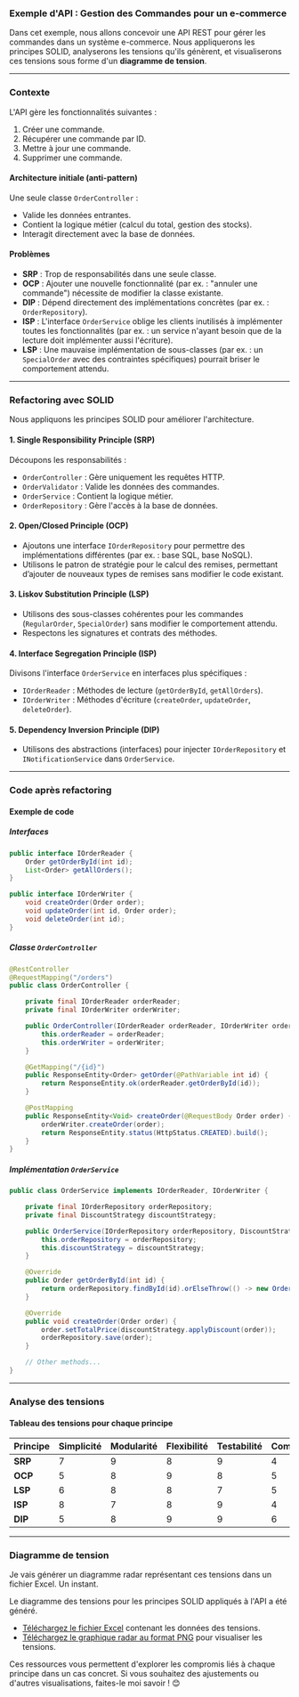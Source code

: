 ### **Exemple d'API : Gestion des Commandes pour un e-commerce**
Dans cet exemple, nous allons concevoir une API REST pour gérer les commandes dans un système e-commerce. Nous appliquerons les principes SOLID, analyserons les tensions qu'ils génèrent, et visualiserons ces tensions sous forme d'un **diagramme de tension**.

---

### **Contexte**
L'API gère les fonctionnalités suivantes :
1. Créer une commande.
2. Récupérer une commande par ID.
3. Mettre à jour une commande.
4. Supprimer une commande.

#### **Architecture initiale (anti-pattern)**
Une seule classe `OrderController` :
- Valide les données entrantes.
- Contient la logique métier (calcul du total, gestion des stocks).
- Interagit directement avec la base de données.

#### **Problèmes**
- **SRP** : Trop de responsabilités dans une seule classe.
- **OCP** : Ajouter une nouvelle fonctionnalité (par ex. : "annuler une commande") nécessite de modifier la classe existante.
- **DIP** : Dépend directement des implémentations concrètes (par ex. : `OrderRepository`).
- **ISP** : L'interface `OrderService` oblige les clients inutilisés à implémenter toutes les fonctionnalités (par ex. : un service n'ayant besoin que de la lecture doit implémenter aussi l'écriture).
- **LSP** : Une mauvaise implémentation de sous-classes (par ex. : un `SpecialOrder` avec des contraintes spécifiques) pourrait briser le comportement attendu.

---

### **Refactoring avec SOLID**
Nous appliquons les principes SOLID pour améliorer l'architecture.

#### **1. Single Responsibility Principle (SRP)**
Découpons les responsabilités :
- `OrderController` : Gère uniquement les requêtes HTTP.
- `OrderValidator` : Valide les données des commandes.
- `OrderService` : Contient la logique métier.
- `OrderRepository` : Gère l'accès à la base de données.

#### **2. Open/Closed Principle (OCP)**
- Ajoutons une interface `IOrderRepository` pour permettre des implémentations différentes (par ex. : base SQL, base NoSQL).
- Utilisons le patron de stratégie pour le calcul des remises, permettant d’ajouter de nouveaux types de remises sans modifier le code existant.

#### **3. Liskov Substitution Principle (LSP)**
- Utilisons des sous-classes cohérentes pour les commandes (`RegularOrder`, `SpecialOrder`) sans modifier le comportement attendu.
- Respectons les signatures et contrats des méthodes.

#### **4. Interface Segregation Principle (ISP)**
Divisons l'interface `OrderService` en interfaces plus spécifiques :
- `IOrderReader` : Méthodes de lecture (`getOrderById`, `getAllOrders`).
- `IOrderWriter` : Méthodes d'écriture (`createOrder`, `updateOrder`, `deleteOrder`).

#### **5. Dependency Inversion Principle (DIP)**
- Utilisons des abstractions (interfaces) pour injecter `IOrderRepository` et `INotificationService` dans `OrderService`.

---

### **Code après refactoring**

#### **Exemple de code**

##### Interfaces
```java
public interface IOrderReader {
    Order getOrderById(int id);
    List<Order> getAllOrders();
}

public interface IOrderWriter {
    void createOrder(Order order);
    void updateOrder(int id, Order order);
    void deleteOrder(int id);
}
```

##### Classe `OrderController`
```java
@RestController
@RequestMapping("/orders")
public class OrderController {

    private final IOrderReader orderReader;
    private final IOrderWriter orderWriter;

    public OrderController(IOrderReader orderReader, IOrderWriter orderWriter) {
        this.orderReader = orderReader;
        this.orderWriter = orderWriter;
    }

    @GetMapping("/{id}")
    public ResponseEntity<Order> getOrder(@PathVariable int id) {
        return ResponseEntity.ok(orderReader.getOrderById(id));
    }

    @PostMapping
    public ResponseEntity<Void> createOrder(@RequestBody Order order) {
        orderWriter.createOrder(order);
        return ResponseEntity.status(HttpStatus.CREATED).build();
    }
}
```

##### Implémentation `OrderService`
```java
public class OrderService implements IOrderReader, IOrderWriter {

    private final IOrderRepository orderRepository;
    private final DiscountStrategy discountStrategy;

    public OrderService(IOrderRepository orderRepository, DiscountStrategy discountStrategy) {
        this.orderRepository = orderRepository;
        this.discountStrategy = discountStrategy;
    }

    @Override
    public Order getOrderById(int id) {
        return orderRepository.findById(id).orElseThrow(() -> new OrderNotFoundException(id));
    }

    @Override
    public void createOrder(Order order) {
        order.setTotalPrice(discountStrategy.applyDiscount(order));
        orderRepository.save(order);
    }

    // Other methods...
}
```

---

### **Analyse des tensions**

#### Tableau des tensions pour chaque principe

| Principe | Simplicité | Modularité | Flexibilité | Testabilité | Complexité |
|----------|------------|------------|-------------|-------------|------------|
| **SRP**  | 7          | 9          | 8           | 9           | 4          |
| **OCP**  | 5          | 8          | 9           | 8           | 5          |
| **LSP**  | 6          | 8          | 8           | 7           | 5          |
| **ISP**  | 8          | 7          | 8           | 9           | 4          |
| **DIP**  | 5          | 8          | 9           | 9           | 6          |

---

### **Diagramme de tension**
Je vais générer un diagramme radar représentant ces tensions dans un fichier Excel. Un instant.

Le diagramme des tensions pour les principes SOLID appliqués à l'API a été généré.

- [Téléchargez le fichier Excel](sandbox:/mnt/data/SOLID_API_Tensions.xlsx) contenant les données des tensions.
- [Téléchargez le graphique radar au format PNG](sandbox:/mnt/data/SOLID_API_Tensions.png) pour visualiser les tensions.

Ces ressources vous permettent d'explorer les compromis liés à chaque principe dans un cas concret. Si vous souhaitez des ajustements ou d'autres visualisations, faites-le moi savoir ! 😊
